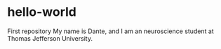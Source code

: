# hello-world
First repository
My name is Dante, and I am an neuroscience student at Thomas Jefferson University.
